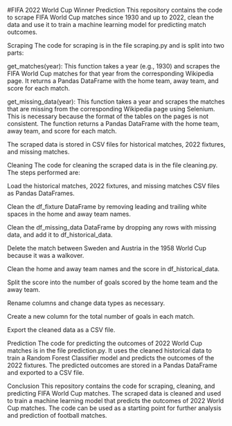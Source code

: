 #FIFA 2022 World Cup Winner Prediction
This repository contains the code to scrape FIFA World Cup matches since 1930 and up to 2022, clean the data and use it to train a machine learning model for predicting match outcomes.

Scraping
The code for scraping is in the file scraping.py and is split into two parts:

get_matches(year): This function takes a year (e.g., 1930) and scrapes the FIFA World Cup matches for that year from the corresponding Wikipedia page. It returns a Pandas DataFrame with the home team, away team, and score for each match.

get_missing_data(year): This function takes a year and scrapes the matches that are missing from the corresponding Wikipedia page using Selenium. This is necessary because the format of the tables on the pages is not consistent. The function returns a Pandas DataFrame with the home team, away team, and score for each match.

The scraped data is stored in CSV files for historical matches, 2022 fixtures, and missing matches.

Cleaning
The code for cleaning the scraped data is in the file cleaning.py. The steps performed are:

Load the historical matches, 2022 fixtures, and missing matches CSV files as Pandas DataFrames.

Clean the df_fixture DataFrame by removing leading and trailing white spaces in the home and away team names.

Clean the df_missing_data DataFrame by dropping any rows with missing data, and add it to df_historical_data.

Delete the match between Sweden and Austria in the 1958 World Cup because it was a walkover.

Clean the home and away team names and the score in df_historical_data.

Split the score into the number of goals scored by the home team and the away team.

Rename columns and change data types as necessary.

Create a new column for the total number of goals in each match.

Export the cleaned data as a CSV file.

Prediction
The code for predicting the outcomes of 2022 World Cup matches is in the file prediction.py. It uses the cleaned historical data to train a Random Forest Classifier model and predicts the outcomes of the 2022 fixtures. The predicted outcomes are stored in a Pandas DataFrame and exported to a CSV file.

Conclusion
This repository contains the code for scraping, cleaning, and predicting FIFA World Cup matches. The scraped data is cleaned and used to train a machine learning model that predicts the outcomes of 2022 World Cup matches. The code can be used as a starting point for further analysis and prediction of football matches.
